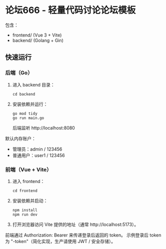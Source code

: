 # 论坛666 - 轻量代码讨论论坛模板

包含：
- frontend/ (Vue 3 + Vite)
- backend/ (Golang + Gin)

## 快速运行

### 后端（Go）
1. 进入 backend 目录：
   ```
   cd backend
   ```
2. 安装依赖并运行：
   ```
   go mod tidy
   go run main.go
   ```
   后端监听 http://localhost:8080

默认内存账户：
- 管理员：admin / 123456
- 普通用户：user1 / 123456

### 前端（Vue + Vite）
1. 进入 frontend：
   ```
   cd frontend
   ```
2. 安装依赖并启动：
   ```
   npm install
   npm run dev
   ```
3. 打开浏览器访问 Vite 提供的地址（通常 http://localhost:5173）。

前端通过 Authorization: Bearer <token> 来传递登录后返回的 token。
示例登录后 token 为 "<username>-token"（简化实现，生产请使用 JWT / 安全存储）。
